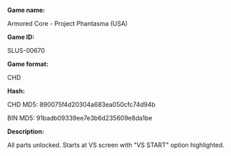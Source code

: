 **Game name:**

Armored Core - Project Phantasma (USA)

**Game ID:**

SLUS-00670

**Game format:**

CHD

**Hash:**

CHD MD5: 890075f4d20304a683ea050cfc74d94b

BIN MD5: 91badb09339ee7e3b6d235609e8da1be

**Description:**

All parts unlocked. Starts at VS screen with "VS START" option highlighted.